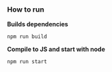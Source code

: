 ### How to run

**Builds dependencies**

```npm run build```

**Compile to JS and start with node**

```npm run start```